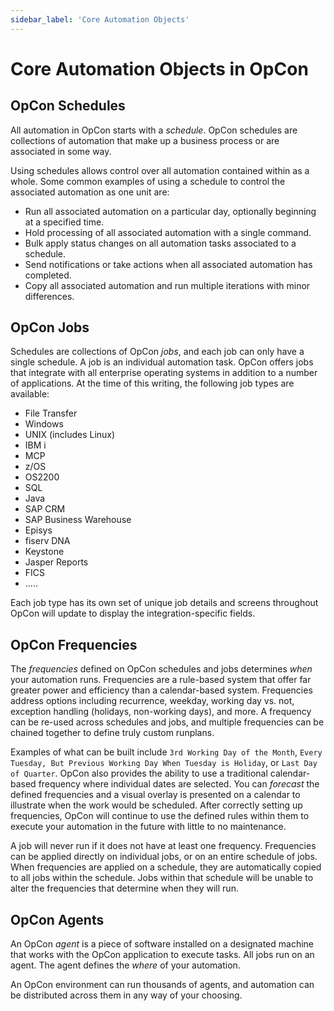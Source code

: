 ```yaml
---
sidebar_label: 'Core Automation Objects'
---
```


# Core Automation Objects in OpCon

## OpCon Schedules

All automation in OpCon starts with a *schedule*. OpCon schedules are collections of automation that make up a business process or are associated in some way.

Using schedules allows control over all automation contained within as a whole. Some common examples of using a schedule to control the associated automation as one unit are:

- Run all associated automation on a particular day, optionally beginning at a specified time.
- Hold processing of all associated automation with a single command.
- Bulk apply status changes on all automation tasks associated to a schedule.
- Send notifications or take actions when all associated automation has completed.
- Copy all associated automation and run multiple iterations with minor differences.

## OpCon Jobs

Schedules are collections of OpCon *jobs*, and each job can only have a single schedule. A job is an individual automation task. OpCon offers jobs that integrate with all enterprise operating systems in addition to a number of applications. At the time of this writing, the following job types are available:

- File Transfer
- Windows
- UNIX (includes Linux)
- IBM i
- MCP
- z/OS
- OS2200
- SQL
- Java
- SAP CRM
- SAP Business Warehouse
- Episys
- fiserv DNA
- Keystone
- Jasper Reports
- FICS
- .....

Each job type has its own set of unique job details and screens throughout OpCon will update to display the integration-specific fields.

## OpCon Frequencies

The *frequencies* defined on OpCon schedules and jobs determines *when* your automation runs. Frequencies are a rule-based system that offer far greater power and efficiency than a calendar-based system. Frequencies address options including recurrence, weekday, working day vs. not, exception handling (holidays, non-working days), and more. A frequency can be re-used across schedules and jobs, and multiple frequencies can be chained together to define truly custom runplans.

Examples of what can be built include `3rd Working Day of the Month`, `Every Tuesday, But Previous Working Day When Tuesday is Holiday`, or `Last Day of Quarter`. OpCon also provides the ability to use a traditional calendar-based frequency where individual dates are selected. You can *forecast* the defined frequencies and a visual overlay is presented on a calendar to illustrate when the work would be scheduled. After correctly setting up frequencies, OpCon will continue to use the defined rules within them to execute your automation in the future with little to no maintenance.

A job will never run if it does not have at least one frequency. Frequencies can be applied directly on individual jobs, or on an entire schedule of jobs. When frequencies are applied on a schedule, they are automatically copied to all jobs within the schedule. Jobs within that schedule will be unable to alter the frequencies that determine when they will run.

## OpCon Agents

An OpCon *agent* is a piece of software installed on a designated machine that works with the OpCon application to execute tasks. All jobs run on an agent. The agent defines the *where* of your automation.

An OpCon environment can run thousands of agents, and automation can be distributed across them in any way of your choosing.